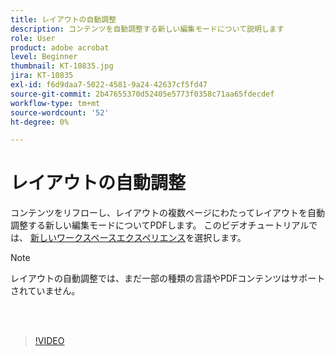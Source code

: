 ```yaml
---
title: レイアウトの自動調整
description: コンテンツを自動調整する新しい編集モードについて説明します
role: User
product: adobe acrobat
level: Beginner
thumbnail: KT-10835.jpg
jira: KT-10835
exl-id: f6d9daa7-5022-4581-9a24-42637cf5fd47
source-git-commit: 2b47655370d52405e5773f0358c71aa65fdecdef
workflow-type: tm+mt
source-wordcount: '52'
ht-degree: 0%

---
```


# レイアウトの自動調整

コンテンツをリフローし、レイアウトの複数ページにわたってレイアウトを自動調整する新しい編集モードについてPDFします。 このビデオチュートリアルでは、 [新しいワークスペースエクスペリエンス](new-workspace.md)を選択します。

>[!NOTE]
>
>レイアウトの自動調整では、まだ一部の種類の言語やPDFコンテンツはサポートされていません。

<br> 

>[!VIDEO](https://video.tv.adobe.com/v/346975?quality=12&learn=on&hidetitle=true)
